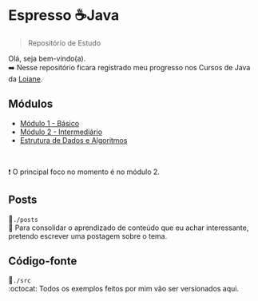 # Espresso :coffee:Java
>Repositório de Estudo

Olá, seja bem-vindo(a).<br>
:arrow_right: Nesse repositório ficara registrado meu progresso nos Cursos de Java da [Loiane](https://www.youtube.com/channel/UCqQn92noBhY9VKQy4xCHPsg).<br>

## Módulos
- [Módulo 1 - Básico ](https://www.youtube.com/playlist?list=PLGxZ4Rq3BOBq0KXHsp5J3PxyFaBIXVs3r)
- [Módulo 2 - Intermediário](https://www.youtube.com/playlist?list=PLGxZ4Rq3BOBoqYyFWOV_YbfBW80YGAGEI)
- [Estrutura de Dados e Algoritmos](https://www.youtube.com/playlist?list=PLGxZ4Rq3BOBrgumpzz-l8kFMw2DLERdxi)
<br>

:exclamation: O principal foco no momento é no módulo 2.

## Posts
:file_folder:`./posts`<br>
:newspaper: Para consolidar o aprendizado de conteúdo que eu achar interessante, pretendo escrever uma postagem sobre o tema.

## Código-fonte
:file_folder:`./src`<br>
:octocat: Todos os exemplos feitos por mim vão ser versionados aqui.
